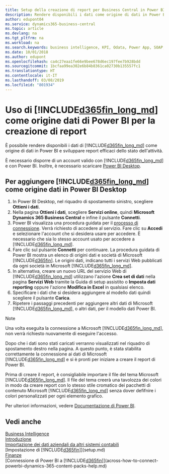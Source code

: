 ```yaml
---
title: Setup della creazione di report per Business Central in Power BI | Documenti Microsoft
description: Rendere disponibili i dati come origine di dati in Power BI e sviluppare report efficaci dello stato dell'attività.
author: edupont04
ms.service: dynamics365-business-central
ms.topic: article
ms.devlang: na
ms.tgt_pltfrm: na
ms.workload: na
ms.search.keywords: business intelligence, KPI, Odata, Power App, SOAP, analysis
ms.date: 10/01/2018
ms.author: edupont
ms.openlocfilehash: ca4c27eaa1fe66e9bee678d6ec197fee7b928bdd
ms.sourcegitcommit: 1bcfaa99ea302e6b84b8361ca02730b135557fc1
ms.translationtype: HT
ms.contentlocale: it-IT
ms.lasthandoff: 03/08/2019
ms.locfileid: "801934"
---
```

# <a name="using-included365finlongmdincludesd365finlongmdmd-as-power-bi-data-source-for-building-reports"></a>Uso di [!INCLUDE[d365fin_long_md](includes/d365fin_long_md.md)] come origine dati di Power BI per la creazione di report
È possibile rendere disponibili i dati di [!INCLUDE[d365fin_long_md](includes/d365fin_long_md.md)] come origine di dati in Power BI e sviluppare report efficaci dello stato dell'attività.  

È necessario disporre di un account valido con [!INCLUDE[d365fin_long_md](includes/d365fin_long_md.md)] e con Power BI. Inoltre, è necessario scaricare [Power BI Desktop](https://powerbi.microsoft.com/en-us/desktop/).  

## <a name="to-add-included365finlongmdincludesd365finlongmdmd-as-a-data-source-in-power-bi-desktop"></a>Per aggiungere [!INCLUDE[d365fin_long_md](includes/d365fin_long_md.md)] come origine dati in Power BI Desktop
1. In Power BI Desktop, nel riquadro di spostamento sinistro, scegliere **Ottieni i dati**.
2. Nella pagina **Ottieni i dati**, scegliere **Servizi online**, quindi **Microsoft Dynamics 365 Business Central** e infine il pulsante **Connetti**.
3. Power BI visualizza una procedura guidata per il [processo di connessione](across-how-to-connect-powerbi-dynamics-365-content-packs-help.md). Verrà richiesto di accedere al servizio. Fare clic su **Accedi** e selezionare l'account che si desidera usare per accedere. È necessario che sia lo stesso account usato per accedere a [!INCLUDE[d365fin_long_md](includes/d365fin_long_md.md)].
4. Fare clic sul pulsante **Connetti** per continuare. La procedura guidata di Power BI mostra un elenco di origini dati e società di Microsoft [!INCLUDE[d365fin](includes/d365fin_md.md)]. Le origini dati, indicano tutti i servizi Web pubblicati da ogni società in Microsoft [!INCLUDE[d365fin_long_md](includes/d365fin_long_md.md)].
5. In alternativa, creare un nuovo URL del servizio Web di [!INCLUDE[d365fin_long_md](includes/d365fin_long_md.md)] utilizzano l'azione **Crea set di dati** nella pagina **Servizi Web** tramite la Guida di setup assistito o **Imposta dati reporting** oppure l'azione **Modifica in Excel** in qualsiasi elenco.
6. Specificare i dati che si desidera aggiungere al modello dati quindi scegliere il pulsante **Carica**.
7. Ripetere i passaggi precedenti per aggiungere altri dati di Microsoft [!INCLUDE[d365fin_long_md](includes/d365fin_long_md.md)], o altri dati, per il modello dati Power BI.

> [!NOTE]  
> Una volta eseguita la connessione a Microsoft [!INCLUDE[d365fin_long_md](includes/d365fin_long_md.md)], non verrà richiesto nuovamente di eseguire l'accesso.

Dopo che i dati sono stati caricati verranno visualizzati nel riquadro di spostamento destro nella pagina. A questo punto, è stata stabilita correttamente la connessione ai dati di Microsoft [!INCLUDE[d365fin_long_md](includes/d365fin_long_md.md)] e si è pronti per iniziare a creare il report di Power BI. 

Prima di creare il report, è consigliabile importare il file del tema Microsoft [!INCLUDE[d365fin_long_md](includes/d365fin_long_md.md)].  Il file del tema creerà una tavolozza dei colori in modo da creare report con lo stesso stile cromatico dei pacchetti di contenuto Microsoft [!INCLUDE[d365fin_long_md](includes/d365fin_long_md.md)] senza dover defifnire i colori personalizzati per ogni elemento grafico.

Per ulteriori informazioni, vedere [Documentazione di Power BI](https://powerbi.microsoft.com/documentation/powerbi-landing-page/).

## <a name="see-also"></a>Vedi anche
[Business Intelligence](bi.md)  
[Introduzione](product-get-started.md)  
[Importazione dei dati aziendali da altri sistemi contabili](across-import-data-configuration-packages.md)  
[Impostazione di [!INCLUDE[d365fin](includes/d365fin_md.md)]](setup.md)   
[Finanze](finance.md)  
[Connessione di Power BI a [!INCLUDE[d365fin](includes/d365fin_md.md)]](across-how-to-connect-powerbi-dynamics-365-content-packs-help.md)  
